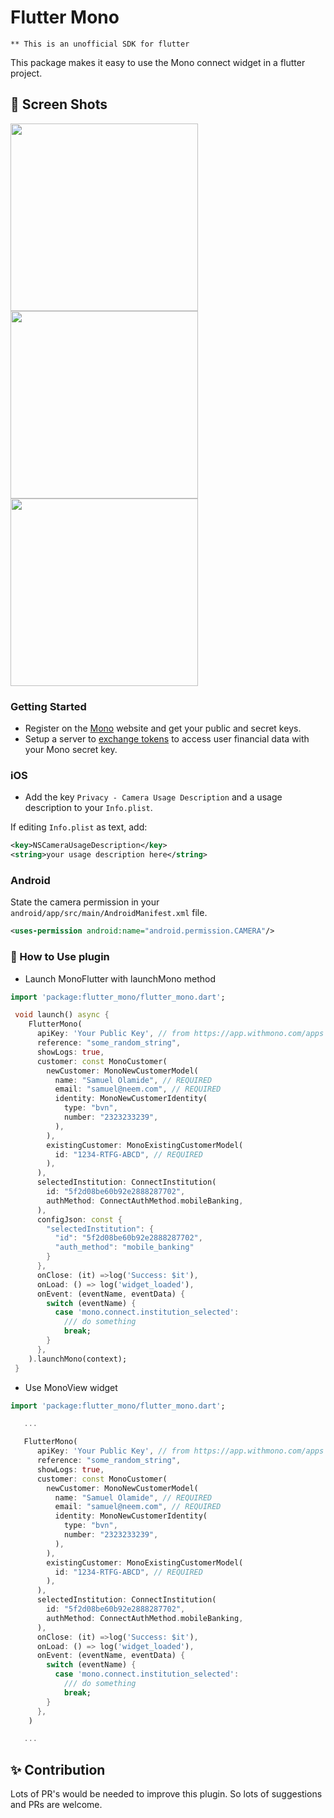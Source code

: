 # Flutter Mono

`** This is an unofficial SDK for flutter`

This package makes it easy to use the Mono connect widget in a flutter project.

## 📸 Screen Shots

<p float="left">
<img src="https://github.com/Zfinix/flutter_mono/blob/main/img/1.png?raw=true" width="300">
<img src="https://github.com/Zfinix/flutter_mono/blob/main/img/2.png?raw=true" width="300">
<img src="https://github.com/Zfinix/flutter_mono/blob/main/img/3.png?raw=true" width="300">
</p>

### Getting Started

- Register on the [Mono](https://app.withmono.com/dashboard) website and get your public and secret keys.
- Setup a server to [exchange tokens](https://docs.mono.co/api/bank-data/authorisation/exchange-token) to access user financial data with your Mono secret key.

### iOS

- Add the key `Privacy - Camera Usage Description` and a usage description to your `Info.plist`.

If editing `Info.plist` as text, add:

```xml
<key>NSCameraUsageDescription</key>
<string>your usage description here</string>
```

### Android

State the camera permission in your `android/app/src/main/AndroidManifest.xml` file.

```xml
<uses-permission android:name="android.permission.CAMERA"/>
```

### 🚀 How to Use plugin

- Launch MonoFlutter with launchMono method

```dart
import 'package:flutter_mono/flutter_mono.dart';

 void launch() async {
    FlutterMono(
      apiKey: 'Your Public Key', // from https://app.withmono.com/apps
      reference: "some_random_string",
      showLogs: true,
      customer: const MonoCustomer(
        newCustomer: MonoNewCustomerModel(
          name: "Samuel Olamide", // REQUIRED
          email: "samuel@neem.com", // REQUIRED
          identity: MonoNewCustomerIdentity(
            type: "bvn",
            number: "2323233239",
          ),
        ),
        existingCustomer: MonoExistingCustomerModel(
          id: "1234-RTFG-ABCD", // REQUIRED
        ),
      ),
      selectedInstitution: ConnectInstitution(
        id: "5f2d08be60b92e2888287702",
        authMethod: ConnectAuthMethod.mobileBanking,
      ),
      configJson: const {
        "selectedInstitution": {
          "id": "5f2d08be60b92e2888287702",
          "auth_method": "mobile_banking"
        }
      },
      onClose: (it) =>log('Success: $it'),
      onLoad: () => log('widget_loaded'),
      onEvent: (eventName, eventData) {
        switch (eventName) {
          case 'mono.connect.institution_selected':
            /// do something
            break;
        }
      },
    ).launchMono(context);
 }
```

- Use MonoView widget

```dart
import 'package:flutter_mono/flutter_mono.dart';

   ...

   FlutterMono(
      apiKey: 'Your Public Key', // from https://app.withmono.com/apps
      reference: "some_random_string",
      showLogs: true,
      customer: const MonoCustomer(
        newCustomer: MonoNewCustomerModel(
          name: "Samuel Olamide", // REQUIRED
          email: "samuel@neem.com", // REQUIRED
          identity: MonoNewCustomerIdentity(
            type: "bvn",
            number: "2323233239",
          ),
        ),
        existingCustomer: MonoExistingCustomerModel(
          id: "1234-RTFG-ABCD", // REQUIRED
        ),
      ),
      selectedInstitution: ConnectInstitution(
        id: "5f2d08be60b92e2888287702",
        authMethod: ConnectAuthMethod.mobileBanking,
      ),
      onClose: (it) =>log('Success: $it'),
      onLoad: () => log('widget_loaded'),
      onEvent: (eventName, eventData) {
        switch (eventName) {
          case 'mono.connect.institution_selected':
            /// do something
            break;
        }
      },
    )

   ...

```

## ✨ Contribution

Lots of PR's would be needed to improve this plugin. So lots of suggestions and PRs are welcome.
